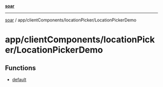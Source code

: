 [**soar**](../../../../README.md)

***

[soar](../../../../modules.md) / app/clientComponents/locationPicker/LocationPickerDemo

# app/clientComponents/locationPicker/LocationPickerDemo

## Functions

- [default](functions/default.md)
